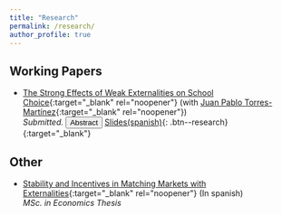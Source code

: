 ```yaml
---
title: "Research"
permalink: /research/
author_profile: true
---
```


## Working Papers

* [The Strong Effects of Weak Externalities on School Choice](http://dx.doi.org/10.2139/ssrn.4276906){:target="_blank" rel="noopener"} (with [Juan Pablo Torres-Martínez](https://econ.uchile.cl/es/academico/jutorres){:target="_blank" rel="noopener"})  
  _Submitted._ 
  <button onclick="myFunction('abstract')" class="btn--research">Abstract</button> [Slides(spanish)](https://www.dropbox.com/scl/fi/ihrv019ew4brwxp9w87f7/slides.pdf?rlkey=ks371gufthek62sia0w6dii7b&dl=0){: .btn--research}{:target="_blank"}
  <p id="abstract" style="display: none; text-align: justify; width: 75%;"><font size="2.5"> In classical school choice contexts there exists a centralized assignment procedure that is stable and strategy-proof: the Gale-Shapley student-optimal stable mechanism. We show that this property is not satisfied when externalities are incorporated into the model, even in scenarios in which students are primarily concerned about their own placement (weak externalities). Indeed, although weak externalities have no effects on stability, there are school choice contexts in which no stable and strategy-proof mechanism exists. Furthermore, we show that stability and strategy-proofness are compatible if and only if schools' priorities are Ergin-acyclic. This strong effect of weak externalities on incentives is related to the incompatibility between stability, strategy-proofness, and non-bossiness in classical school choice problems. </font> </p>


## Other
* [Stability and Incentives in Matching Markets with
Externalities](https://repositorio.uchile.cl/bitstream/handle/2250/193033/Tesis%20-%20Eduardo%20Duque.pdf?sequence=1&isAllowed=y){:target="_blank" rel="noopener"} (In spanish)                 
    _MSc. in Economics Thesis_    
   



<script>
function myFunction(id) {
  var x = document.getElementById(id);
  if (x.style.display === "none") {
    x.style.display = "block";
  } else {
    x.style.display = "none";
  }
}
</script>


